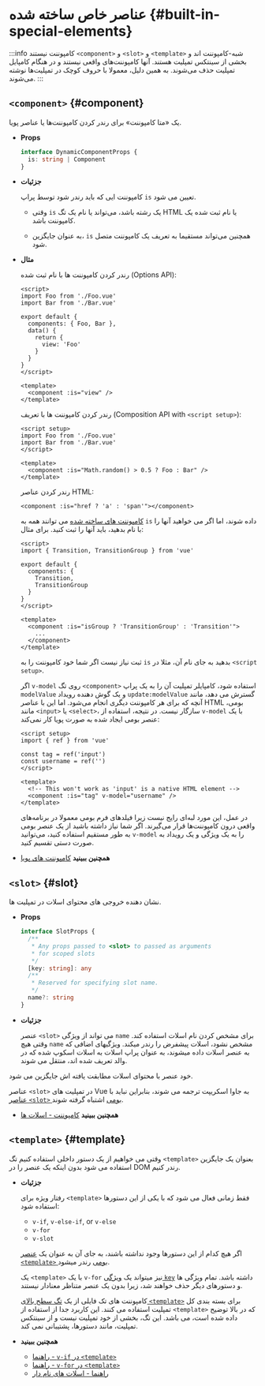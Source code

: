 # عناصر خاص ساخته شده {#built-in-special-elements}

:::info کامپوننت نیستند
`<component>` و `<slot>` و `<template>` شبه-کامپوننت اند و بخشی از سینتکس تمپلیت هستند. آنها کامپوننت‌های واقعی نیستند و در هنگام کامپایل تمپلیت حذف می‌شوند. به همین دلیل، معمولا با حروف کوچک در تمپلیت‌ها نوشته می‌شوند.
:::

## `<component>` {#component}

یک «متا کامپوننت» برای رندر کردن کامپوننت‌ها یا عناصر پویا.

- **Props**

  ```ts
  interface DynamicComponentProps {
    is: string | Component
  }
  ```

- **جزئیات**

  کامپوننت ایی که باید رندر شود توسط پراپ `is` تعیین می شود.

  - وقتی `is` یک رشته باشد، می‌تواند یا نام یک تگ HTML یا نام ثبت شده یک کامپوننت باشد.

  - به عنوان جایگزین، `is` همچنین می‌تواند مستقیما به تعریف یک کامپوننت متصل شود.

- **مثال**

  رندر کردن کامپوننت ها با نام ثبت شده (Options API):

  ```vue
  <script>
  import Foo from './Foo.vue'
  import Bar from './Bar.vue'

  export default {
    components: { Foo, Bar },
    data() {
      return {
        view: 'Foo'
      }
    }
  }
  </script>

  <template>
    <component :is="view" />
  </template>
  ```

  رندر کردن کامپوننت ها با تعریف (Composition API with `<script setup>`):

  ```vue
  <script setup>
  import Foo from './Foo.vue'
  import Bar from './Bar.vue'
  </script>

  <template>
    <component :is="Math.random() > 0.5 ? Foo : Bar" />
  </template>
  ```

  رندر کردن عناصر HTML:

  ```vue-html
  <component :is="href ? 'a' : 'span'"></component>
  ```

  [کامپوننت های ساخته شده](./built-in-components) می توانند همه به `is` داده شوند، اما اگر می خواهید آنها را با نام بدهید، باید آنها را ثبت کنید. برای مثال:

  ```vue
  <script>
  import { Transition, TransitionGroup } from 'vue'

  export default {
    components: {
      Transition,
      TransitionGroup
    }
  }
  </script>

  <template>
    <component :is="isGroup ? 'TransitionGroup' : 'Transition'">
      ...
    </component>
  </template>
  ```

  ثبت نیاز نیست اگر شما خود کامپوننت را به `is` بدهید به جای نام آن، مثلا در `<script setup>`.

  اگر `v-model` روی تگ `<component>` استفاده شود، کامپایلر تمپلیت آن را به یک پراپ `modelValue` و یک گوش دهنده رویداد `update:modelValue` گسترش می دهد، مانند آنچه که برای هر کامپوننت دیگری انجام می‌شود. اما این با عناصر HTML بومی، مانند `<input>` یا `<select>`، سازگار نیست. در نتیجه، استفاده از `v-model` با یک عنصر بومی ایجاد شده به صورت پویا کار نمی‌کند:

  ```vue
  <script setup>
  import { ref } from 'vue'

  const tag = ref('input')
  const username = ref('')
  </script>

  <template>
    <!-- This won't work as 'input' is a native HTML element -->
    <component :is="tag" v-model="username" />
  </template>
  ```

  در عمل، این مورد لبه‌ای رایج نیست زیرا فیلدهای فرم بومی معمولا در برنامه‌های واقعی درون کامپوننت‌ها قرار می‌گیرند. اگر شما نیاز داشته باشید از یک عنصر بومی به طور مستقیم استفاده کنید، می‌توانید `v-model` را به یک ویژگی و یک رویداد به صورت دستی تقسیم کنید.

- **همچنین ببینید** [کامپوننت های پویا](/guide/essentials/component-basics#dynamic-components)

## `<slot>` {#slot}

  نشان دهنده خروجی های محتوای اسلات در تمپلیت ها.

- **Props**

  ```ts
  interface SlotProps {
    /**
     * Any props passed to <slot> to passed as arguments
     * for scoped slots
     */
    [key: string]: any
    /**
     * Reserved for specifying slot name.
     */
    name?: string
  }
  ```

- **جزئیات**

  عنصر `<slot>` می تواند از ویژگی `name` برای مشخص کردن نام اسلات استفاده کند. وقتی هیچ `name` مشخص نشود، اسلات پیشفرض را رندر میکند. ویژگیهای اضافی که به عنصر اسلات داده میشوند، به عنوان پراپ اسلات به اسلات اسکوپ شده که در والد تعریف شده اند، منتقل می شوند.

خود عنصر با محتوای اسلات مطابقت یافته اش جایگزین می شود.

  عناصر `<slot>` در تمپلیت های Vue به جاوا اسکریپت ترجمه می شوند، بنابراین نباید با [عناصر `<slot>` بومی](https://developer.mozilla.org/en-US/docs/Web/HTML/Element/slot) اشتباه گرفته شوند.

- **همچنین ببینید** [کامپوننت - اسلات ها](/guide/components/slots)

## `<template>` {#template}

  وقتی می خواهیم از یک دستور داخلی استفاده کنیم تگ `<template>` بعنوان یک جایگزین استفاده می شود بدون اینکه یک عنصر را در DOM رندر کنیم.

- **جزئیات**

  رفتار ویژه برای `<template>` فقط زمانی فعال می شود که با یکی از این دستورها استفاده شود:

  - `v-if`, `v-else-if`, or `v-else`
  - `v-for`
  - `v-slot`

  اگر هیچ کدام از این دستورها وجود نداشته باشند، به جای آن به عنوان یک [عنصر `<template>` بومی](https://developer.mozilla.org/en-US/docs/Web/HTML/Element/template) رندر میشود.

  یک `<template>` با یک `v-for` نیز میتواند یک [ویژگی `key`](/api/built-in-special-attributes#key) داشته باشد. تمام ویژگی ها و دستورهای دیگر حذف خواهند شد، زیرا بدون یک عنصر متناظر معنادار نیستند.

  کامپوننت های تک فایلی از یک [تگ سطح بالای `<template>`](/api/sfc-spec#language-blocks) برای بسته بندی کل تمپلیت استفاده می کنند. این کاربرد جدا از استفاده از `<template>` که در بالا توضیح داده شده است، می باشد. این تگ، بخشی از خود تمپلیت نیست و از سینتکس تمپلیت، مانند دستورها، پشتیبانی نمی کند.

- **همچنین ببینید**
  - [راهنما - `v-if` در `<template>`](/guide/essentials/conditional#v-if-on-template)
  - [راهنما - `v-for` در `<template>`](/guide/essentials/list#v-for-on-template)
  - [راهنما - اسلات های نام دار](/guide/components/slots#named-slots)
